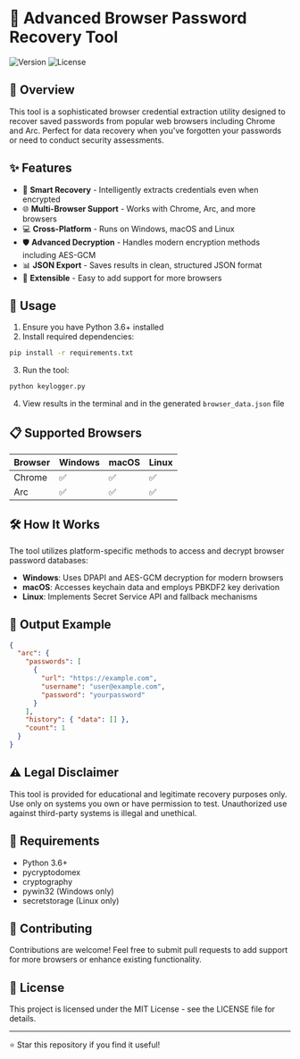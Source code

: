 # 🔐 Advanced Browser Password Recovery Tool

![Version](https://img.shields.io/badge/version-1.0.0-blue) ![License](https://img.shields.io/badge/license-MIT-green)

## 🌟 Overview

This tool is a sophisticated browser credential extraction utility designed to recover saved passwords from popular web browsers including Chrome and Arc. Perfect for data recovery when you've forgotten your passwords or need to conduct security assessments.

## ✨ Features

- 🧠 **Smart Recovery** - Intelligently extracts credentials even when encrypted
- 🌐 **Multi-Browser Support** - Works with Chrome, Arc, and more browsers
- 💻 **Cross-Platform** - Runs on Windows, macOS and Linux
- 🛡️ **Advanced Decryption** - Handles modern encryption methods including AES-GCM
- 📊 **JSON Export** - Saves results in clean, structured JSON format
- 🧩 **Extensible** - Easy to add support for more browsers

## 🚀 Usage

1. Ensure you have Python 3.6+ installed
2. Install required dependencies:

```bash
pip install -r requirements.txt
```

3. Run the tool:

```bash
python keylogger.py
```

4. View results in the terminal and in the generated `browser_data.json` file

## 📋 Supported Browsers

| Browser | Windows | macOS | Linux |
| ------- | ------- | ----- | ----- |
| Chrome  | ✅      | ✅    | ✅    |
| Arc     | ✅      | ✅    | ✅    |

## 🛠️ How It Works

The tool utilizes platform-specific methods to access and decrypt browser password databases:

- **Windows**: Uses DPAPI and AES-GCM decryption for modern browsers
- **macOS**: Accesses keychain data and employs PBKDF2 key derivation
- **Linux**: Implements Secret Service API and fallback mechanisms

## 📝 Output Example

```json
{
  "arc": {
    "passwords": [
      {
        "url": "https://example.com",
        "username": "user@example.com",
        "password": "yourpassword"
      }
    ],
    "history": { "data": [] },
    "count": 1
  }
}
```

## ⚠️ Legal Disclaimer

This tool is provided for educational and legitimate recovery purposes only. Use only on systems you own or have permission to test. Unauthorized use against third-party systems is illegal and unethical.

## 🔧 Requirements

- Python 3.6+
- pycryptodomex
- cryptography
- pywin32 (Windows only)
- secretstorage (Linux only)

## 🤝 Contributing

Contributions are welcome! Feel free to submit pull requests to add support for more browsers or enhance existing functionality.

## 📜 License

This project is licensed under the MIT License - see the LICENSE file for details.

---

⭐ Star this repository if you find it useful!
